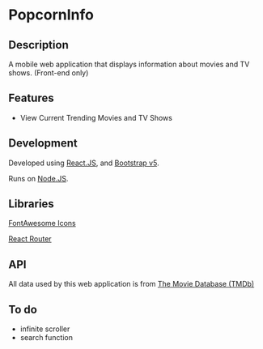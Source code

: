 # PopcornInfo
## Description
A mobile web application that displays information about movies and TV shows. (Front-end only)

## Features
- View Current Trending Movies and TV Shows

## Development
Developed using [React.JS](https://reactjs.org/), and [Bootstrap v5](https://getbootstrap.com/).

Runs on [Node.JS](https://nodejs.org/).

## Libraries
[FontAwesome Icons](https://fontawesome.com/v5.15/how-to-use/on-the-web/using-with/react)

[React Router](https://reactrouter.com/)

## API
All data used by this web application is from [The Movie Database (TMDb)](https://www.themoviedb.org/)

## To do
- infinite scroller
- search function